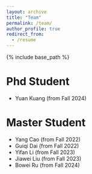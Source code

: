 ```yaml
---
layout: archive
title: "Team"
permalink: /team/
author_profile: true
redirect_from:
  - /resume
---
```


{% include base_path %}


Phd Student
======
* Yuan Kuang (from Fall 2024)

Master Student
======
* Yang Cao (from Fall 2022)
* Guiqi Dai (from Fall 2022) 
* Yifan Li (from Fall 2023) 
* Jiawei Liu (from Fall 2023)
* Bowei Ru (from Fall 2024)
